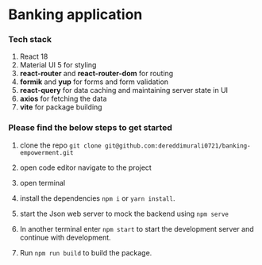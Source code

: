 # Banking application

### Tech stack

1. React 18
2. Material UI 5 for styling 
3. **react-router** and **react-router-dom** for routing
4. **formik** and **yup** for forms and form validation
5. **react-query** for data caching and maintaining server state in UI
6. **axios** for fetching the data 
7. **vite** for package building

### Please find the below steps to get started

1. clone the repo ```git clone git@github.com:dereddimurali0721/banking-empowerment.git```

2. open code editor navigate to the project
3. open terminal
4. install the dependencies ```npm i``` or ```yarn install```.
5. start the Json web server to mock the backend using ```npm serve```
6. In another terminal enter ```npm start``` to start the development server and continue with development.
7. Run ```npm run build``` to build the package.
